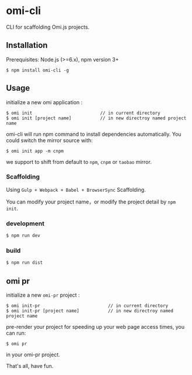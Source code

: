 # omi-cli

CLI for scaffolding Omi.js projects.


## Installation
Prerequisites: Node.js (>=6.x), npm version 3+

```
$ npm install omi-cli -g
```

## Usage
initialize a new omi application :

```
$ omi init                          // in current directory
$ omi init [project name]           // in new directroy named project name
```

omi-cli will run npm command to install dependencies automatically. You could switch the mirror source with:

```
$ omi init app -m cnpm 
```

we support to shift from default to `npm`, `cnpm` or `taobao` mirror.


### Scaffolding

Using `Gulp + Webpack + Babel + BrowserSync` Scaffolding.

You can modify your project name，or modify the project detail by `npm init`.

### development

``` js
$ npm run dev
```

### build

``` js
$ npm run dist
```

## omi pr

initialize a new `omi-pr` project :

```
$ omi init-pr                          // in current directory
$ omi init-pr [project name]           // in new directroy named project name
```

pre-render your project for speeding up your web page access times, you can run:

```
$ omi pr
```

in your omi-pr project.

That's all, have fun.
